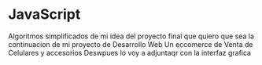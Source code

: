 # JavaScript
Algoritmos simplificados de mi idea del proyecto final que quiero que sea la continuacion de mi proyecto de Desarrollo Web
Un eccomerce de Venta de Celulares y accesorios 
Deswpues lo voy a adjuntaqr con la interfaz grafica
